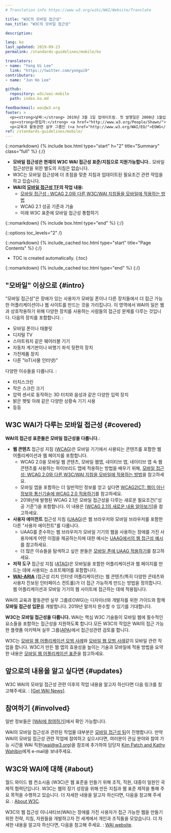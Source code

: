 ```yaml
---
# Translation info https://www.w3.org/wiki/WAI/Website/Translate

title: "W3C의 모바일 접근성"
nav_title: "W3C의 모바일 접근성"

description: 

lang: ko
last_updated: 2019-09-23
permalink: /standards-guidelines/mobile/ko

translators: 
- name: "Yong Ui Lee"
  link: "https://twitter.com/yongui9"
contributors:
- name: "Jun Ho Lee"

github:
  repository: w3c/wai-mobile
  path: index.ko.md

feedbackmail: wai@w3.org
footer: >
  <p><strong>날짜:</strong> 2019년 3월 1일 업데이트됨. 첫 발행일은 2008년 1월입니다.</p>
  <p><strong>편집자:</strong> <a href="http://www.w3.org/People/Shawn/">Shawn Lawton Henry</a>. 기여자: <a href="http://www.w3.org/People/Brewer/">Judy Brewer</a>.</p>
  <p>교육과 활동관련 실무 그룹인 (<a href="http://www.w3.org/WAI/EO/">EOWG</a>)의 지원을 받아 제작되었습니다.</p>
ref: /standards-guidelines/mobile/
---
```


{::nomarkdown}
{% include box.html type="start" h="2" title="Summary" class="full" %}
{:/}

-   **모바일 접근성은 현재의 W3C WAI 접근성 표준/지침으로 지원가능합니다.**. 모바일 접근성만을 위한 별도의 지침은 없습니다.
-   W3C는 모바일 접근성에 더 초점을 맞춘 지침과 업데이트된 필요조건 관련 작업을 하고 있습니다.
-   **WAI의 [모바일 접근성 TF](https://www.w3.org/WAI/GL/mobile-a11y-tf/)의 작업 내용:**
    -   [모바일 접근성 : WCAG 2.0와 다른 W3C/WAI 지침들을 모바일에 적용하는 방법](http://www.w3.org/TR/mobile-accessibility-mapping/)
    -   WCAG 2.1 성공 기준과 기술
    -   미래 W3C 표준에 모바일 접근성 통합하기

{::nomarkdown}
{% include box.html type="end" %}
{:/}


{::options toc_levels="2" /}

{::nomarkdown}
{% include_cached toc.html type="start" title="Page Contents" %}
{:/}

-   TOC is created automatically.
{:toc}

{::nomarkdown}
{% include_cached toc.html type="end" %}
{:/}

## "모바일" 이상으로 {#intro}

"모바일 접근성"은 장애가 있는 사용자가 모바일 폰이나 다른 장치들에서 더 접근 가능한 어플리케이션이나 웹 사이트를 만드는 것을 가리킵니다. 이 영역에서 WAI의 일은 웹과 상호작용하기 위해 다양한 장치를 사용하는 사람들의 접근성 문제를 다루는 것입니다. 다음의 장치를 포함합니다. :

-   모바일 폰이나 태블릿
-   디지털 TV
-   스마트워치 같은 웨어러블 기기
-   자동차 계기판이나 비행기 좌석 뒷편의 장치
-   가전제품 장치
-   다른 "IoT(사물 인터넷)"

다양한 이슈들을 다룹니다. :

-   터치스크린
-   작은 스크린 크기
-   압력 센서로 동작하는 3D 터치와 음성과 같은 다양한 입력 장치
-   밝은 햇빛 아래 같은 다양한 상황속 기기 사용
-   등등

## W3C WAI가 다루는 모바일 접근성 {#covered}

**WAI의 접근성 표준들은 모바일 접근성을 다룹니다.**:

-   **웹 콘텐츠** 접근성 지침 ([WCAG](/standards-guidelines/wcag/))은 모바일 기기에서 사용되는 콘텐츠를 포함한 웹 어플리케이션과 웹 페이지를 포함합니다.
    -   WCAG 2.0을 모바일 웹 콘텐츠, 모바일 웹앱, 네이티브 앱, 네이티브 앱 속 웹 콘텐츠를 사용하는 하이브리드 앱에 적용하는 방법을 배우기 위해, [모바일 접근성: WCAG 2.0와 다른 W3C/WAI 지침을 모바일에 적용하는 방법](http://www.w3.org/TR/mobile-accessibility-mapping/)을 참고하세요.
    -   모바일 앱을 포함하는 더 일반적인 정보를 얻고 싶다면 [WCAG2ICT: 웹이 아닌 정보와 통신기술에 WCAG 2.0 적용하기](http://www.w3.org/TR/wcag2ict/)를 참고하세요.
    -   2018년에 발행된 WCAG 2.1은 모바일 접근성을 다루는 새로운 필요조건("성공 기준")을 포함합니다. 이 내용은 [[WCAG 2.1의 새로운 내용 알아보기]](/standards-guidelines/wcag/new-in-21/)을 참고하세요.
-   **사용자 에이전트** 접근성 지침 ([UAAG](/standards-guidelines/uaag/))은 웹 브라우저와 모바일 브라우저를 포함한 다른 "사용자 에이전트"를 다룹니다.
    -   UAAG를 준수하는 웹 브라우저가 모바일 기기의 웹을 사용하는 장애를 가진 사용자에게 어떤 이점을 제공하는지에 대한 예시는 [UAAG에서의 웹 접근성 예시](http://www.w3.org/TR/IMPLEMENTING-UAAG20/mobile)를 참고하세요.
    -   더 많은 이슈들을 탐색하고 싶은 분들은 [모바일 폰에 UAAG 적용하기](http://www.w3.org/WAI/UA/work/wiki/Applying_UAAG_to_Mobile_Phones)를 참고하세요.
-   **저작 도구** 접근성 지침 ([ATAG](/standards-guidelines/atag/))은 모바일을 포함한 어플리케이션과 웹 페이지를 만드는 데에 사용되는 소프트웨어를 포함합니다.
-   **[WAI-ARIA](/standards-guidelines/aria/)** (접근성 리치 인터넷 어플리케이션)는 웹 콘텐츠(특히 다양한 콘테츠와 사용자 진보된 인터페이스 컨트롤)가 더 접근 가능하게 만드는 방법을 정의합니다. 웹 어플리케이션과 모바일 기기의 웹 사이트에 접근하는 데에 적용됩니다.

WAI의 교육과 활동관련 실무 그룹(EOWG)는 디자이너와 개발자를 위한 가이드와 함께 **모바일 접근성 입문**를 개발합니다. 2019년 말까지 완수할 수 있기를 기대합니다. 

**W3C는 모바일 접근성을 다룹니다.** WAI는 핵심 W3C 기술들이 모바일 웹에 필수적인 요소들을 포함하는 접근성을 지원하도록 합니다.모든 W3C의 작업은 WAI의 접근 가능한 플랫폼 아키텍쳐 실무 그룹([APA](https://www.w3.org/WAI/APA/))에서 접근성관련 검토를 합니다.

W3C는 [모바일 웹 어플리케이션 모범 사례](http://www.w3.org/TR/mwabp/)와 [모바일 웹 모범 사례](http://www.w3.org/TR/mobile-bp/)같이 모바일 관련 작업을 합니다. W3C가 만든 웹 앱의 효용성을 높이는 기술과 모바일에 적용 방법을 요약한 내용은 [모바일 웹 어플리케이션 표준](http://www.w3.org/Mobile/mobile-web-app-state/)을 참고하세요.

## 앞으로의 내용을 알고 싶다면 {#updates}

W3C WAI의 모바일 접근성 관련 이후의 작업 내용을 알고자 하신다면 다음 링크를 참고해주세요. : [[Get WAI News]](/news/subscribe/).

## 참여하기 {#involved}

일반 정보들은 [[WAI에 참여하기]](/about/participating/)에서 확인 가능합니다.

WAI의 모바일 접근성과 관련된 작업물 대부분은 [모바일 접근성 팀](https://www.w3.org/WAI/GL/mobile-a11y-tf/)이 진행합니다. 만약 WAI의 모바일 접근성 관련 작업에 참여하고 싶으시다면, 여러분이 관심 분야와 참여 가능 시간을 WAI 직원(wai@w3.org)을 참조에 추가하여 담당자 [Kim Patch and Kathy Wahlbin](mailto:kathy@interactiveaccessibility.com,Kim@redstartsystems.com?cc=wai@w3.org,shadi@w3.org&subject=Mobile%20Accessibility%20Task%20Force%20Enquiry)에게 e-mail을 보내주세요.

## W3C와 WAI에 대해 {#about}

월드 와이드 웹 컨소시움 (W3C)은 웹 표준을 만들기 위해 조직, 직원, 대중이 일원인 국제적 협력단입니다. W3C는 웹의 장기 성장을 위해 만든 지침과 웹 표준 제작을 통해 주요 목적을 수행하고 있습니다. 더 자세한 내용을 알고자 하신다면, 다음을 참고해 주세요. : [About W3C](http://www.w3.org/Consortium/).

W3C의 웹 접근성 이니셔티브(WAI)는 장애를 가진 사용자가 접근 가능한 웹을 만들기 위한 전략, 지침, 자원들을 개발하고자 전 세계에서 개인과 조직들을 모았습니다. 더 자세한 내용을 알고자 하신다면, 다음을 참고해 주세요. : [WAI website](http://www.w3.org/WAI/).
